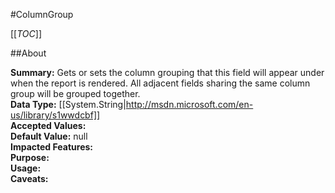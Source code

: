 #ColumnGroup

[[_TOC_]]

##About

**Summary:**  Gets or sets the column grouping that this field will appear under when the report is rendered. All adjacent fields sharing the same column group will be grouped together.   
**Data Type:** [[System.String|http://msdn.microsoft.com/en-us/library/s1wwdcbf]]  
**Accepted Values:**   
**Default Value:** null  
**Impacted Features:**   
**Purpose:**   
**Usage:**   
**Caveats:**   

